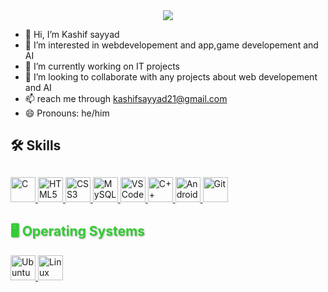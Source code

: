 <div align="center">
  <img src="https://readme-typing-svg.herokuapp.com/?lines=Hi+👋+I'm+Kashif+Sayyad;Welcome+to+my+GitHub+Profile!&center=true&width=380&height=50">
</div>

- 👋 Hi, I’m Kashif sayyad
- 👀 I’m interested in webdevelopement and app,game developement and AI
- 🌱 I’m currently working on IT projects
- 💞️ I’m looking to collaborate with any projects about web developement and AI
- 📫 reach me through kashifsayyad21@gmail.com 
- 😄 Pronouns: he/him
## 🛠️ Skills
<h2 align="left" style="color:#00BFFF; text-shadow: 1px 1px 2px #aaa;">
</h2>

<p align="left">
  <!-- C -->
  <a href="https://en.wikipedia.org/wiki/C_(programming_language)" target="_blank">
    <img src="https://cdn.jsdelivr.net/gh/devicons/devicon/icons/c/c-original.svg" alt="C" width="40" height="40"/>
  </a>

  <!-- HTML -->
  <a href="https://developer.mozilla.org/en-US/docs/Web/HTML" target="_blank">
    <img src="https://cdn.jsdelivr.net/gh/devicons/devicon/icons/html5/html5-original.svg" alt="HTML5" width="40" height="40"/>
  </a>

  <!-- CSS -->
  <a href="https://developer.mozilla.org/en-US/docs/Web/CSS" target="_blank">
    <img src="https://cdn.jsdelivr.net/gh/devicons/devicon/icons/css3/css3-original.svg" alt="CSS3" width="40" height="40"/>
  </a>

  <!-- SQL (MySQL shown as SQL icon) -->
  <a href="https://www.mysql.com/" target="_blank">
    <img src="https://cdn.jsdelivr.net/gh/devicons/devicon/icons/mysql/mysql-original.svg" alt="MySQL/SQL" width="40" height="40"/>
  </a>

  <!-- VS Code -->
  <a href="https://code.visualstudio.com/" target="_blank">
    <img src="https://cdn.jsdelivr.net/gh/devicons/devicon/icons/vscode/vscode-original.svg" alt="VS Code" width="40" height="40"/>
  </a>

<!-- C++ -->
<a href="https://cplusplus.com/" target="_blank">
  <img src="https://cdn.jsdelivr.net/gh/devicons/devicon```ons/cplusplus/cplusplus-original.svg" alt="C++" width="40" height="40"/>
</a>

<!-- Android -->
<a href="https://developer.android.com/" target="_blank">
  <img src="https://cdn.jsdelivr.net/gh/devicons/devicon/icons/android/android-original.svg" alt="Android" width="40" height="40"/>
</a>

<!-- Git -->
<a href="https://git-scm.com/" target="_blank">
  <img src="https://cdn.jsdelivr.net/gh/devicons/devicon/icons/git/git-original.svg" alt="Git" width="40" height="40"/>
</a>

</p>

<!-- 🖥️ Operating Systems Heading (Green Floating Style) -->
<h2 align="left" style="color:#32CD32; text-shadow: 1px 1px 2px #aaa;">
  🖥️ Operating Systems
</h2>

<p align="left">
  <!-- Ubuntu -->
  <a href="https://ubuntu.com/" target="_blank">
    <img src="https://cdn.jsdelivr.net/gh/devicons/devicon/icons/ubuntu/ubuntu-plain.svg" alt="Ubuntu" width="40" height="40"/>
  </a>

  <!-- Linux Mint -->
  <a href="https://linuxmint.com/" target="_blank">
    <img src="https://upload.wikimedia.org/wikipedia/commons/3/3f/Linux_Mint_logo_without_wordmark.svg" alt="Linux Mint" width="40" height="40"/>
  </a>
</p>




<!---
mrkasif/mrkasif is a ✨ special ✨ repository because its `README.md` (this file) appears on your GitHub profile.
You can click the Preview link to take a look at your changes.
--->
